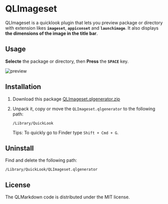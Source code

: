 # QLImageset

QLImageset is a quicklook plugin that lets you preview package or directory with extension likes **`imageset`**, **`appiconset`** and **`launchimage`**. It also displays **the dimensions of the image in the title bar**.

## Usage

**Selecte** the package or directory, then **Press** the **`SPACE`** key.

![preview](https://cloud.githubusercontent.com/assets/679824/6651483/1e41b0d8-ca7f-11e4-9d95-6dbc5ed2ca40.gif)

## Installation

1. Download this package [QLImageset.qlgenerator.zip](https://github.com/qfish/QLImageset/releases/download/v1.0/QLImageset.qlgenerator.zip)

2. Unpack it, copy or move the `QLImageset.qlgenerator` to the following path:

    ```
    /Library/QuickLook
    ```

    Tips: To quickly go to Finder type `Shift + Cmd + G`. 

## Uninstall

Find and delete the following path:

```
/Library/QuickLook/QLImageset.qlgenerator
```

## License

The QLMarkdown code is distributed under the MIT license.